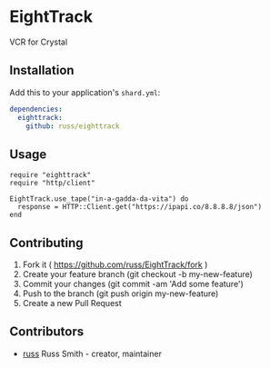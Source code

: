 # EightTrack

VCR for Crystal

## Installation

Add this to your application's `shard.yml`:

```yaml
dependencies:
  eighttrack:
    github: russ/eighttrack
```

## Usage

```crystal
require "eighttrack"
require "http/client"

EightTrack.use_tape("in-a-gadda-da-vita") do
  response = HTTP::Client.get("https://ipapi.co/8.8.8.8/json")
end
```

## Contributing

1. Fork it ( https://github.com/russ/EightTrack/fork )
2. Create your feature branch (git checkout -b my-new-feature)
3. Commit your changes (git commit -am 'Add some feature')
4. Push to the branch (git push origin my-new-feature)
5. Create a new Pull Request

## Contributors

- [russ](https://github.com/russ) Russ Smith - creator, maintainer
